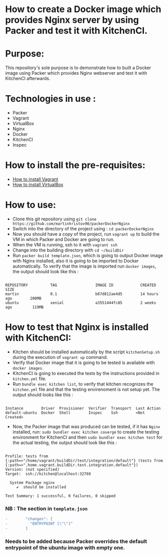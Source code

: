 # How to create a Docker image which provides Nginx server by using Packer and test it with KitchenCI.

# Purpose:

This repository's sole purpose is to demonstrate how to built a Docker image using Packer which provides Nginx webserver and test it with KitchenCI afterwards.

# Technologies in use :

- Packer
- Vagrant
- VirtualBox
- Nginx
- Docker
- KitchenCI
- Inspec

# How to install the pre-requisites:

- [How to install Vagrant](https://www.vagrantup.com/docs/installation/)
- [How to install VirtualBox](https://www.virtualbox.org/manual/ch02.html)

# How to use:

- Clone this git repository using `git clone https://github.com/martinhristov90/packerDockerNginx `
- Switch into the directory of the project using : `cd packerDockerNginx`
- Now you should have a copy of the project, run `vagrant up` to build the VM in which Packer and Docker are going to run.
- When the VM is running, ssh to it with `vagrant ssh`
- Change into the building directory with `cd ~/buildDir`
- Run `packer build template.json`, which is going to output Docker image with Nginx installed, also it is going to be imported to Docker automatically. To verify that the image is imported run `docker images`, the output should look like this : 

```

REPOSITORY          TAG                 IMAGE ID            CREATED             SIZE
martin              0.1                 b87d812ae4d5        14 hours ago        200MB
ubuntu              xenial              a3551444fc85        2 weeks ago         119MB

```

# How to test that Nginx is installed with KitchenCI:

- Kitchen should be installed automatically by the script `kitchenSetup.sh` during the execution of `vagrant up` command.
- Verify that Docker image that it is going to be tested is available with `docker images`.
- KitchenCI is going to executed the tests by the instructions provided in `kitchen.yml` file.
- Run `bundle exec kitchen list`, to verify that kitchen recognizes the `kitchen.yml` file and that the testing envirenoment is not setup yet. The output should looks like this :

```

Instance        Driver  Provisioner  Verifier  Transport  Last Action    
default-ubuntu  Docker  Shell        Inspec    Ssh        <Not Created>  

```

- Now, the Packer image that was produced can be tested, if it has `Nginx` installed, run: `sudo bundler exec kitchen coverge` to create the testing environment for KitchenCI and then `sudo bundler exec kitchen test` for the actual testing, the output should look like this : 
```

Profile: tests from {:path=>"/home/vagrant/buildDir/test/integration/default"} (tests from {:path=>".home.vagrant.buildDir.test.integration.default"})
Version: (not specified)
Target:  ssh://kitchen@localhost:32769

  System Package nginx
     ✔  should be installed

Test Summary: 1 successful, 0 failures, 0 skipped

```

### NB : The section in `template.json`
```diff
-        "changes": [
-          "ENTRYPOINT [\"\"]"
-        ]
```
### Needs to be added because Packer overrides the default entrypoint of the ubuntu image with empty one.
